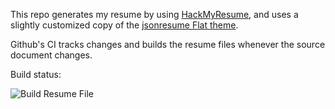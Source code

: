 This repo generates my resume by using [HackMyResume](https://github.com/hacksalot/HackMyResume), and uses a slightly customized copy of the [jsonresume Flat theme](https://www.npmjs.com/package/jsonresume-theme-flat).

Github's CI tracks changes and builds the resume files whenever the source document changes.

Build status:

![Build Resume File](https://github.com/chrisnellis/resume/workflows/Build%20Resume%20File/badge.svg?branch=master)